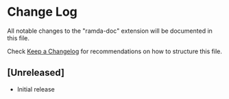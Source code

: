 # Change Log

All notable changes to the "ramda-doc" extension will be documented in this file.

Check [Keep a Changelog](http://keepachangelog.com/) for recommendations on how to structure this file.

## [Unreleased]

- Initial release